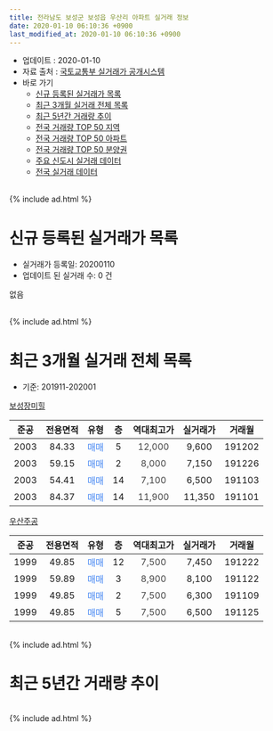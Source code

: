 ```yaml
---
title: 전라남도 보성군 보성읍 우산리 아파트 실거래 정보
date: 2020-01-10 06:10:36 +0900
last_modified_at: 2020-01-10 06:10:36 +0900
---
```


* 업데이트 : 2020-01-10
* 자료 출처 : [국토교통부 실거래가 공개시스템](http://rt.molit.go.kr)
* 바로 가기
    * [신규 등록된 실거래가 목록](#신규-등록된-실거래가-목록)
    * [최근 3개월 실거래 전체 목록](#최근-3개월-실거래-전체-목록)
    * [최근 5년간 거래량 추이](#최근-5년간-거래량-추이)
    * [전국 거래량 TOP 50 지역](https://inasie.github.io/apt-trade-info/최근-3개월-전국에서-가장-거래가-많이-발생한-지역)
    * [전국 거래량 TOP 50 아파트](https://inasie.github.io/apt-trade-info/최근-3개월-전국에서-가장-거래가-많이-발생한-아파트)
    * [전국 거래량 TOP 50 분양권](https://inasie.github.io/apt-trade-info/최근-3개월-전국에서-가장-거래가-많이-발생한-분양권)
    * [주요 신도시 실거래 데이터](https://inasie.github.io/apt-trade-info/주요-신도시)
    * [전국 실거래 데이터](https://inasie.github.io/apt-trade-info/전국)
<br>
{% include ad.html %}
<br>

# 신규 등록된 실거래가 목록
* 실거래가 등록일: 20200110
* 업데이트 된 실거래 수: 0 건

없음

<br>
{% include ad.html %}
<br>

# 최근 3개월 실거래 전체 목록
* 기준: 201911-202001


[보성장미힐](https://search.naver.com/search.naver?query=%EC%A0%84%EB%9D%BC%EB%82%A8%EB%8F%84+%EB%B3%B4%EC%84%B1%EA%B5%B0+%EB%B3%B4%EC%84%B1%EC%9D%8D+%EC%9A%B0%EC%82%B0%EB%A6%AC+%EB%B3%B4%EC%84%B1%EC%9E%A5%EB%AF%B8%ED%9E%90)

|준공|전용면적|유형|층|역대최고가|실거래가|거래월|
|:---:|:---:|:---:|:---:|:---:|:---:|:---:|
|2003|84.33|<span style="color:#4285f3">매매</span>|5|<span style="color:#444444">12,000</span>|9,600|191202|
|2003|59.15|<span style="color:#4285f3">매매</span>|2|<span style="color:#444444">8,000</span>|7,150|191226|
|2003|54.41|<span style="color:#4285f3">매매</span>|14|<span style="color:#444444">7,100</span>|6,500|191103|
|2003|84.37|<span style="color:#4285f3">매매</span>|14|<span style="color:#444444">11,900</span>|11,350|191101|

[우산주공](https://search.naver.com/search.naver?query=%EC%A0%84%EB%9D%BC%EB%82%A8%EB%8F%84+%EB%B3%B4%EC%84%B1%EA%B5%B0+%EB%B3%B4%EC%84%B1%EC%9D%8D+%EC%9A%B0%EC%82%B0%EB%A6%AC+%EC%9A%B0%EC%82%B0%EC%A3%BC%EA%B3%B5)

|준공|전용면적|유형|층|역대최고가|실거래가|거래월|
|:---:|:---:|:---:|:---:|:---:|:---:|:---:|
|1999|49.85|<span style="color:#4285f3">매매</span>|12|<span style="color:#444444">7,500</span>|7,450|191222|
|1999|59.89|<span style="color:#4285f3">매매</span>|3|<span style="color:#444444">8,900</span>|8,100|191122|
|1999|49.85|<span style="color:#4285f3">매매</span>|2|<span style="color:#444444">7,500</span>|6,300|191109|
|1999|49.85|<span style="color:#4285f3">매매</span>|5|<span style="color:#444444">7,500</span>|6,500|191125|


<br>
{% include ad.html %}
<br>

# 최근 5년간 거래량 추이


<div style="width:100%;">
    <canvas id="deal_progress" height="200"></canvas>
</div>

<script>
new Chart(document.getElementById("deal_progress"), {
    type: 'line',
    data: {
        labels: ['201501','201502','201503','201504','201505','201506','201507','201508','201509','201510','201511','201512','201601','201602','201603','201604','201605','201606','201607','201608','201609','201610','201611','201612','201701','201702','201703','201704','201705','201706','201707','201708','201709','201710','201711','201712','201801','201802','201803','201804','201805','201806','201807','201808','201809','201810','201811','201812','201901','201902','201903','201904','201905','201906','201907','201908','201909','201910','201911','201912','202001'],
        datasets: [{
            label: '매매',
            pointRadius: 1,
            data: [5, 2, 5, 3, 7, 3, 9, 2, 6, 2, 1, 6, 2, 5, 5, 3, 6, 0, 7, 5, 2, 6, 8, 13, 6, 9, 6, 3, 5, 4, 5, 2, 2, 3, 2, 6, 2, 3, 7, 6, 8, 4, 2, 12, 5, 4, 7, 4, 5, 3, 5, 6, 3, 4, 3, 4, 4, 11, 5, 3, 0],
            borderColor: "rgba(255, 201, 14, 1)",
            backgroundColor: "rgba(255, 201, 14, 0.5)",
            fill: false,
            lineTension: 0
        },{
            label: '전월세',
            pointRadius: 1,
            data: [1, 0, 1, 1, 0, 1, 2, 1, 1, 2, 1, 1, 1, 0, 2, 1, 0, 0, 1, 1, 0, 3, 0, 0, 1, 0, 2, 1, 0, 1, 1, 0, 1, 0, 1, 1, 0, 0, 1, 0, 0, 0, 0, 1, 1, 0, 1, 1, 1, 2, 2, 2, 0, 0, 0, 0, 0, 1, 0, 0, 0],
            borderColor: "rgba(0, 141, 185, 1)",
            backgroundColor: "rgba(0, 141, 185, 0.5)",
            fill: false,
            lineTension: 0
        }
        ]
    },
    options: {
        responsive: true,
        title: {
            display: false
        },
        tooltips: {
            mode: 'index',
            intersect: false
        },
        hover: {
            mode: 'nearest',
            intersect: true
        },
        scales: {
            xAxes: [{
                display: true,
                scaleLabel: {
                    display: true,
                    labelString: '년/월'
                }
            }],
            yAxes: [{
                display: true,
                ticks: {
                    suggestedMin: 0,
                },
                scaleLabel: {
                    display: true,
                    labelString: '실거래 수'
                }
            }]
        }
    }
});

</script>


<br>
{% include ad.html %}
<br>

